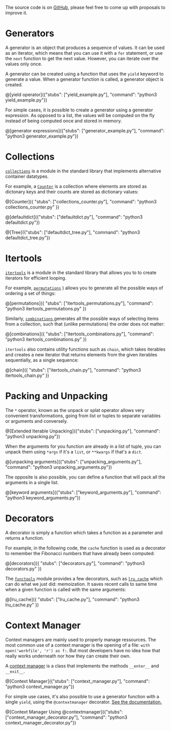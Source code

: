The source code is on [GitHub](https://github.com/CodinGame/python-template), please feel free to come up with proposals to improve it.

# Generators

A generator is an object that produces a sequence of values. It can be used as an iterator, which means that you can use it with a `for` statement, or use the `next` function to get the next value. However, you can iterate over the values only once.

A generator can be created using a function that uses the `yield` keyword to generate a value. When a generator function is called, a generator object is created.

@[yield operator]({"stubs": ["yield_example.py"], "command": "python3 yield_example.py"})

For simple cases, it is possible to create a generator using a generator expression. As opposed to a list, the values will be computed on the fly instead of being computed once and stored in memory.

@[generator expressions]({"stubs": ["generator_example.py"], "command": "python3 generator_example.py"})

# Collections

[`collections`](https://docs.python.org/3/library/collections.html) is a module in the standard library that implements alternative container datatypes.

For example, a [`Counter`](https://docs.python.org/3/library/collections.html#collections.Counter) is a collection where elements are stored as dictonary keys and their counts are stored as dictionary values:

@[Counter]({ "stubs": ["collections_counter.py"], "command": "python3 collections_counter.py" })

@[defaultdict]({"stubs": ["defaultdict.py"], "command": "python3 defaultdict.py"})

@[Tree]({"stubs": ["defaultdict_tree.py"], "command": "python3 defaultdict_tree.py"})

# Itertools

[`itertools`](https://docs.python.org/3/library/itertools.html) is a module in the standard library that allows you to to create iterators for efficient looping.

For example, [`permutations`](https://docs.python.org/3/library/itertools.html#itertools.permutations) ) allows you to generate all the possible ways of ordering a set of things:

@[permutations]({ "stubs": ["itertools_permutations.py"], "command": "python3 itertools_permutations.py" })

Similarly, [`combinations` ](https://docs.python.org/3/library/itertools.html#itertools.combinations) generates all the possible ways of selecting items from a collection, such that (unlike permutations) the order does not matter:

@[combinations]({ "stubs": ["itertools_combinations.py"], "command": "python3 itertools_combinations.py" })

`itertools` also contains utility functions such as `chain`, which takes iterables and creates a new iterator that returns elements from the given iterables sequentially, as a single sequence:

@[chain]({ "stubs": ["itertools_chain.py"], "command": "python3 itertools_chain.py" })

# Packing and Unpacking

The `*` operator, known as the unpack or splat operator allows very convenient transformations, going from list or tuples to separate variables or arguments and conversely.

@[Extended Iterable Unpacking]({"stubs": ["unpacking.py"], "command": "python3 unpacking.py"})

When the arguments for you function are already in a list of tuple, you can unpack them using `*args` if it's a `list`, or `**kwargs` if that's a `dict`.

@[unpacking arguments]({"stubs": ["unpacking_arguments.py"], "command": "python3 unpacking_arguments.py"})

The opposite is also possible, you can define a function that will pack all the arguments in a single list.

@[keyword arguments]({"stubs": ["keyword_arguments.py"], "command": "python3 keyword_arguments.py"})

# Decorators

A decorator is simply a function which takes a function as a parameter and returns a function. 

For example, in the following code, the `cache` function is used as a decorator to remember the Fibonacci numbers that have already been computed:

@[decorators]({ "stubs": ["decorators.py"], "command": "python3 decorators.py" })

The [`functools`](https://docs.python.org/3/library/functools.html) module provides a few decorators, such as [`lru_cache`](https://docs.python.org/3/library/functools.html#functools.lru_cache) which can do what we just did: memoization. It saves recent calls to same time when a given function is called with the same arguments:

@[lru_cache]({ "stubs": ["lru_cache.py"], "command": "python3 lru_cache.py" })

# Context Manager

Context managers are mainly used to properly manage ressources. The most common use of a context manager is the opening of a file: `with open('workfile', 'r') as f:`. But most developers have no idea how that really works underneath nor how they can create their own.

A [context manager](https://docs.python.org/3/library/stdtypes.html#typecontextmanager) is a class that implements the methods `__enter__` and `__exit__`.

@[Context Manager]({"stubs": ["context_manager.py"], "command": "python3 context_manager.py"})

For simple use cases, it's also possible to use a generator function with a single `yield`, using the `@contextmanager` decorator. [See the documentation.](https://docs.python.org/3/library/contextlib.html)

@[Context Manager Using @contextmanager]({"stubs": ["context_manager_decorator.py"], "command": "python3 context_manager_decorator.py"})
